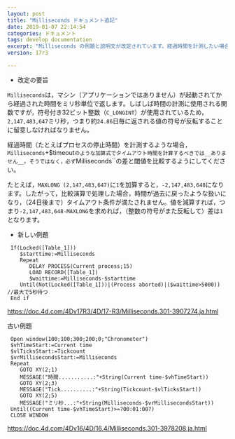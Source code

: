```yaml
---
layout: post
title: "Milliseconds ドキュメント追記"
date: 2019-01-07 22:14:54
categories: ドキュメント
tags: develop documentation
excerpt: "Milliseconds の例題と説明文が改定されています。経過時間を計測したい場合，関数から返される値を比較するのではなく，差を計算するべきである点が強調されています。値は約24日毎に符号が反転するからです。"
version: 17r3

---
```


* 改定の要旨

``Milliseconds``は，マシン（アプリケーションではありません）が起動されてから経過された時間をミリ秒単位で返します。しばしば時間の計測に使用される関数ですが，符号付き32ビット整数（``C_LONGINT``）が使用されているため，``2,147,483,647``ミリ秒，つまり約``24.86``日毎に返される値の符号が反転することに留意しなければなりません。

経過時間（たとえばプロセスの停止時間）を計測するような場合，``Milliseconds``+$timeout``のような加算式でタイムアウト時間を計算するべきでは__ありません__。そうではなく，必ず``Milliseconds``の差と閾値を比較するようにしてください。

たとえば，``MAXLONG (2,147,483,647)``に``1``を加算すると，``-2,147,483,648``になります。したがって，比較演算で処理した場合，時間が過去に戻ったような扱いになり，（24日後まで）タイムアウト条件が満たされません。値を減算すれば，つまり``-2,147,483,648-MAXLONG``を求めれば，（整数の符号がまた反転して）差は``1``となります。


* 新しい例題

```
 If(Locked([Table_1]))
    $starttime:=Milliseconds
    Repeat
       DELAY PROCESS(Current process;15)
       LOAD RECORD([Table_1])
       $waittime:=Milliseconds-$starttime
    Until(Not(Locked([Table_1]))|(Process aborted)|($waittime>5000)) //最大で5秒待つ
 End if
```

https://doc.4d.com/4Dv17R3/4D/17-R3/Milliseconds.301-3907274.ja.html

古い例題

```
 Open window(100;100;300;200;0;"Chronometer")
 $vhTimeStart:=Current time
 $vlTicksStart:=Tickcount
 $vrMillisecondsStart:=Milliseconds
 Repeat
    GOTO XY(2;1)
    MESSAGE("時間...........:"+String(Current time-$vhTimeStart))
    GOTO XY(2;3)
    MESSAGE("Tick..........:"+String(Tickcount-$vlTicksStart))
    GOTO XY(2;5)
    MESSAGE("ミリ秒...:"+String(Milliseconds-$vrMillisecondsStart))
 Until((Current time-$vhTimeStart)>=?00:01:00?)
 CLOSE WINDOW
```

https://doc.4d.com/4Dv16/4D/16.4/Milliseconds.301-3978208.ja.html

